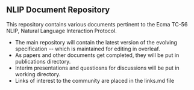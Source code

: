 ## NLIP Document Repository 

This repository contains various documents pertinent to the Ecma TC-56 NLIP, Natural Language Interaction Protocol. 
- The main repository will contain the latest version of the evolving specification -- which is maintained for editing in overleaf. 
- As papers and other documents get completed, they will be put in publications directory. 
- Interim presentations and questiosns for discussions will be put in working directory. 
- Links of interest to the community are placed in the links.md file

